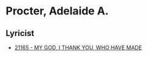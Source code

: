 # Procter, Adelaide A.

## Lyricist

- [21165 - MY GOD, I THANK YOU, WHO HAVE MADE](/hymns/21165.md)

